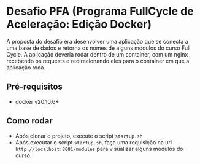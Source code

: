 # Desafio PFA (Programa FullCycle de Aceleração: Edição Docker)

A proposta do desafio era desenvolver uma aplicação que se conecta a uma base de dados e retorna os nomes de alguns modulos
do curso Full Cycle. A aplicação deveria rodar dentro de um container, com um nginx recebendo os requests e redirecionando eles
para o container em que a aplicação roda.

## Pré-requisitos

- docker v20.10.6+

## Como rodar

- Após clonar o projeto, execute o script ```startup.sh```
- Após executar o script ```startup.sh```, faça uma requisição na url ```http://localhost:8081/modules``` para visualizar alguns modulos do curso.
